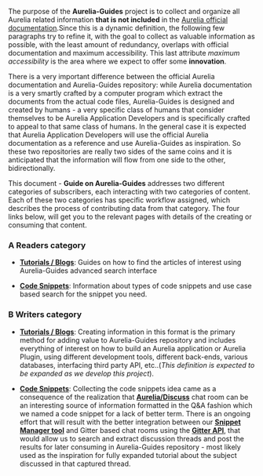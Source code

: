 
The purpose of the **Aurelia-Guides** project is to collect and organize all Aurelia related information **that is not included** in the [Aurelia official documentation](http://aurelia.io/docs.html).Since this is a dynamic definition, the following few paragraphs try to refine it, with the goal to collect as valuable information as possible, with the least amount of redundancy, overlaps with official documentation and maximum accessibility. This last attribute _maximum accessibility_ is the area where we expect to offer some **innovation**.

There is a very important difference between the official Aurelia documentation and Aurelia-Guides repository: while Aurelia documentation is a very smartly crafted by a computer program which extract the documents from the actual code files, Aurelia-Guides is designed and created by humans - a very specific class of humans that consider themselves to be Aurelia Application Developers and is specifically crafted to appeal to that same class of humans. In the general case it is expected that Aurelia Application Developers will use the official Aurelia documentation as a reference and use Aurelia-Guides as inspiration. So these two repositories are really two sides of the same coins and it is anticipated that the information will flow from one side to the other, bidirectionally.

This document - **Guide on Aurelia-Guides** addresses two different  categories of subscribers, each interacting with two categories of content. Each of these two categories has specific workflow assigned, which describes the process of contributing data from that category. The four links below, will get you to the relevant pages with details of the creating or consuming that content.

### A Readers category 
- **[Tutorials / Blogs](blog.aurelia-guides.com/Readers-Guide#read_blogs)**: Guides on how to find the articles of interest using Aurelia-Guides advanced search interface

- **[Code Snippets](blog.aurelia-guides.com/Readers-Guide#use_snippets)**: Information about types of code snippets and use case based search for the snippet you need.

### B Writers category

- **[Tutorials / Blogs](http://blog.aurelia-guides.com/writers-Guide#auth_blogs)**: Creating information in this format is the primary method for adding value to Aurelia-Guides repository and includes everything of interest on how to build an Aurelia application or Aurelia Plugin, using different development tools, different back-ends, various databases, interfacing third party API, etc..(_This definition is expected to be expanded as we develop this project_). 

- **[Code Snippets](http://blog.aurelia-guides.com/writers-Guide#auth_snippets)**: Collecting the code snippets idea came as a consequence of the realization that **[Aurelia/Discuss](https://gitter.im/Aurelia/Discuss)** chat room can be an interesting source of information formatted in the Q&A fashion which we named a code snippet for a lack of better term. There is an ongoing effort that will result with the better integration between our **[Snippet Manager tool](http://blog.aurelia-guides.com/2015/08/19/snippet-manager/)** and Gitter based chat rooms using the **[Gitter API](https://gitter.im)**, that would allow us to search and extract discussion threads and post the results for later consuming in Aurelia-Guides repository - most likely used as the inspiration for fully expanded tutorial about the subject discussed in that captured thread.


